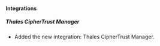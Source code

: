 #### Integrations
##### Thales CipherTrust Manager
- Added the new integration: Thales CipherTrust Manager.
